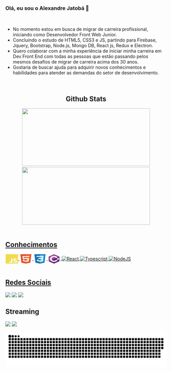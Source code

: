 ### Olá, eu sou o Alexandre Jatobá 👋

<div><br>
  <ul style="text-decoration: none">
    <li>No momento estou em busca de migrar de carreira profissional, iniciando como Desenvolvedor Front Web Junior.</li>
    <li>Concluindo o estudo de HTML5, CSS3 e JS, partindo para Firebase, Jquery, Bootstrap, Node.js, Mongo DB, React js, Redux e Electron.</li>
    <li>Quero colaborar com a minha experiência de iniciar minha carreira em Dev Front End com todas as pessoas que estão passando pelos mesmos desafios de migrar de carreira           acima dos 30 anos.</li>
    <li>Gostaria de buscar ajuda para adquirir novos conhecimentos e habilidades para atender as demandas do setor de desenvolvimento.</li>
  </ul>
</div>


<div align="center"><br>
  <h2>Github Stats</h2>
  <a href="https://github.com/alexandrejs777">
  <img width="400em" height="180em" src="https://github-readme-stats.vercel.app/api?username=alexandrejs777&show_icons=true&theme=merko&include_all_commits=true&count_private=true"/>
  <img width="400em" height="180em" src="https://github-readme-stats.vercel.app/api/top-langs/?username=alexandrejs777&layout=compact&langs_count=7&theme=merko"/>
</div>
  
  
<div style="display: inline_block"><br>
  <h2>Conhecimentos</h2>
  <img align="center" alt="Javascript" height="30" width="40" src="https://raw.githubusercontent.com/devicons/devicon/master/icons/javascript/javascript-plain.svg">
  <img align="center" alt="HTML5" height="30" width="40" src="https://raw.githubusercontent.com/devicons/devicon/master/icons/html5/html5-original.svg">
  <img align="center" alt="CSS3" height="30" width="40" src="https://raw.githubusercontent.com/devicons/devicon/master/icons/css3/css3-original.svg">
  <img align="center" alt="Csharp" height="30" width="40" src="https://raw.githubusercontent.com/devicons/devicon/master/icons/csharp/csharp-original.svg">
  <img align="center" alt="React" height="30" width="40" src="https://cdn.jsdelivr.net/gh/devicons/devicon/icons/react/react-original.svg" />
  <img align="center" alt="Typescript" height="30" width="40" src="https://cdn.jsdelivr.net/gh/devicons/devicon/icons/typescript/typescript-original.svg" />
  <img align="center" alt="NodeJS" height="30" width="40" src="https://cdn.jsdelivr.net/gh/devicons/devicon/icons/nodejs/nodejs-original.svg" />
</div>


<div style="display: inline_block"><br>
  <h2>Redes Sociais</h2>
  <a href="https://www.facebook.com/alex.vandroy"><img src="https://img.shields.io/badge/Facebook-1877F2?style=for-the-badge&logo=facebook&logoColor=white"></a>
  <a href="https://www.instagram.com/alexandre.jatoba/"><img src="https://img.shields.io/badge/Instagram-E4405F?style=for-the-badge&logo=instagram&logoColor=white"></a>
  <a href="https://www.linkedin.com/in/alexandre-jatob%C3%A1-de-siqueira-37284b55/"><img src="https://img.shields.io/badge/LinkedIn-0077B5?style=for-the-badge&logo=linkedin&logoColor=white"></a>
  
  <h2>Streaming</h2>
  <a href="https://www.youtube.com/channel/UCiqZQxSsFulWW8Tp8TGUPSw"><img src="https://img.shields.io/badge/YouTube-FF0000?style=for-the-badge&logo=youtube&logoColor=white"></a>
  <a href="https://www.twitch.tv/alexandrejs1886"><img src="https://img.shields.io/badge/Twitch-9146FF?style=for-the-badge&logo=twitch&logoColor=white"></a>
</div>
  
![Snake animation](https://github.com/alexandrejs777/alexandrejs777/blob/output/github-contribution-grid-snake.svg)
